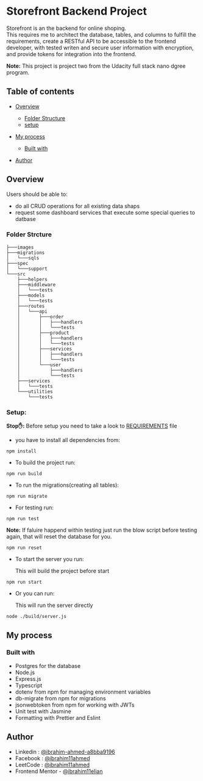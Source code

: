 # Storefront Backend Project

Storefront is an the backend for online shoping.  
This requires me to architect the database, tables, and columns to fulfill the requirements, create a RESTful API to be accessible to the frontend developer, with tested writen and secure user information with encryption, and provide tokens for integration into the frontend.

<strong>Note:</strong> This project is project two from the Udacity full stack nano dgree program.

## Table of contents

- [Overview](#overview)

  - [Folder Structure](#folder-strcture)
  - [setup](#setup)

- [My process](#my-process)
  - [Built with](#built-with)
- [Author](#author)

## Overview

Users should be able to:

- do all CRUD operations for all existing data shaps
- request some dashboard services that execute some special queries to datbase

### Folder Strcture

```
├───images
├───migrations
│   └───sqls
├───spec
│   └───support
└───src
    ├───helpers
    ├───middleware
    │   └───tests
    ├───models
    │   └───tests
    ├───routes
    │   └───api
    │       ├───order
    │       │   ├───handlers
    │       │   └───tests
    │       ├───product
    │       │   ├───handlers
    │       │   └───tests
    │       ├───services
    │       │   ├───handlers
    │       │   └───tests
    │       └───user
    │           ├───handlers
    │           └───tests
    ├───services
    │   └───tests
    └───utilities
        └───tests
```

### Setup:

<strong>Stop✋:</strong> Before setup you need to take a look to [REQUIREMENTS](REQUIREMENTS.md) file

- you have to install all dependencies from:

```
npm install
```

- To build the project run:

```
npm run build
```

- To run the migrations(creating all tables):

```
npm run migrate
```

- For testing run:

```
npm run test
```

<strong>Note:</strong> If faluire happend within testing just run the blow script before testing again, that will reset the database for you.

```
npm run reset
```

- To start the server you run:

  This will build the project before start

```
npm run start
```

- Or you can run:

  This will run the server directly

```
node ./build/server.js
```

## My process

### Built with

- Postgres for the database
- Node.js
- Express.js
- Typescript
- dotenv from npm for managing environment variables
- db-migrate from npm for migrations
- jsonwebtoken from npm for working with JWTs
- Unit test with Jasmine
- Formatting with Prettier and Eslint

## Author

- Linkedin : [@ibrahim-ahmed-a8bba9196](https://www.linkedin.com/in/ibrahim-ahmed-a8bba9196/)
- Facebook : [@ibrahim11ahmed](https://www.facebook.com/ibrahim11ahmed/)
- LeetCode : [@ibrahim11ahmed](https://leetcode.com/ibrahim11elian/)
- Frontend Mentor - [@ibrahim11elian](https://www.frontendmentor.io/profile/ibrahim11elian)
